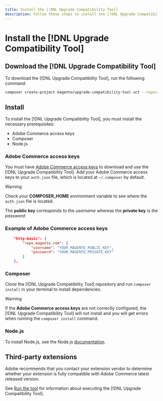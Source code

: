 ```yaml
---
title: Install the [!DNL Upgrade Compatibility Tool]
description: Follow these steps to install the [!DNL Upgrade Compatibility Tool] for your Adobe Commerce project.
---
```


# Install the [!DNL Upgrade Compatibility Tool]

## Download the [!DNL Upgrade Compatibility Tool]

To download the [!DNL Upgrade Compatibility Tool], run the following command:

```bash
composer create-project magento/upgrade-compatibility-tool uct --repository https://repo.magento.com
```

## Install

To install the [!DNL Upgrade Compatibility Tool], you must install the necessary prerequisites:

*  Adobe Commerce access keys
*  Composer
*  Node.js

### Adobe Commerce access keys

You must have [Adobe Commerce access keys](https://devdocs.magento.com/marketplace/sellers/profile-information.html#access-keys) to download and use the [!DNL Upgrade Compatibility Tool]. Add your Adobe Commerce access keys to your `auth.json` file, which is located at `~/.composer` by default.

>[!WARNING]
>
>Check your **COMPOSER_HOME** environment variable to see where the `auth.json` file is located.

The **public key** corresponds to the _username_ whereas the **private key** is the _password_:

### Example of Adobe Commerce access keys

```json
    "http-basic": {
        "repo.magento.com": {
            "username": "YOUR_MAGENTO_PUBLIC_KEY",
            "password": "YOUR_MAGENTO_PRIVATE_KEY"
        }
    },
```

### Composer

Clone the [!DNL Upgrade Compatibility Tool] repository and run `composer install` in your terminal to install dependencies.

>[!WARNING]
>
>If the **Adobe Commerce access keys** are not correctly configured, the [!DNL Upgrade Compatibility Tool] will not install and you will get errors when running the `composer install` command.

### Node.js

To install Node.js, see the Node.js [documentation](https://nodejs.dev/learn/how-to-install-nodejs).

## Third-party extensions

Adobe recommends that you contact your extension vendor to determine whether your extension is fully compatible with Adobe Commerce latest released version.

See [Run the tool](../upgrade-compatibility-tool/run.md) for information about executing the [!DNL Upgrade Compatibility Tool].
